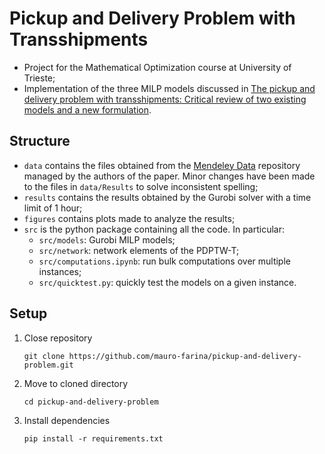 # Pickup and Delivery Problem with Transshipments

- Project for the Mathematical Optimization course at University of Trieste;
- Implementation of the three MILP models discussed in
[The pickup and delivery problem with transshipments: Critical review of two existing models and a new formulation](https://www.sciencedirect.com/science/article/pii/S0377221722004556).

## Structure
- `data` contains the files obtained from the [Mendeley Data](https://data.mendeley.com/datasets/w925jygjct/4)
repository managed by the authors of the paper. Minor changes have been made to the files in `data/Results` to solve 
inconsistent spelling;
- `results` contains the results obtained by the Gurobi solver with a time limit of 1 hour;
- `figures` contains plots made to analyze the results;
- `src` is the python package containing all the code. In particular:
  - `src/models`: Gurobi MILP models;
  - `src/network`: network elements of the PDPTW-T;
  - `src/computations.ipynb`: run bulk computations over multiple instances;
  - `src/quicktest.py`: quickly test the models on a given instance.

## Setup
1. Close repository
    ```
    git clone https://github.com/mauro-farina/pickup-and-delivery-problem.git
    ```
2. Move to cloned directory
    ```
    cd pickup-and-delivery-problem
    ```
3. Install dependencies
    ```
   pip install -r requirements.txt
   ```